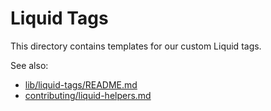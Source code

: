 # Liquid Tags

This directory contains templates for our custom Liquid tags.

See also:

- [lib/liquid-tags/README.md](../../lib/liquid-tags/README.md)
- [contributing/liquid-helpers.md](../../contributing/liquid-helpers.md)